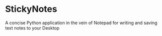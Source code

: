 # StickyNotes
A concise Python application in the vein of Notepad for writing and saving text notes to your Desktop
